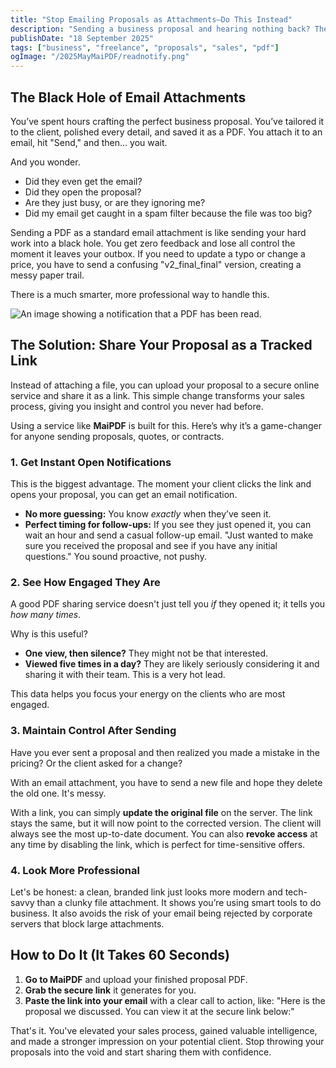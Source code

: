 ```yaml
---
title: "Stop Emailing Proposals as Attachments—Do This Instead"
description: "Sending a business proposal and hearing nothing back? The problem might be your email attachment. Here's a better way to send and track your important documents."
publishDate: "18 September 2025"
tags: ["business", "freelance", "proposals", "sales", "pdf"]
ogImage: "/2025MayMaiPDF/readnotify.png"
---
```


## The Black Hole of Email Attachments

You’ve spent hours crafting the perfect business proposal. You’ve tailored it to the client, polished every detail, and saved it as a PDF. You attach it to an email, hit "Send," and then... you wait.

And you wonder.

*   Did they even get the email?
*   Did they open the proposal?
*   Are they just busy, or are they ignoring me?
*   Did my email get caught in a spam filter because the file was too big?

Sending a PDF as a standard email attachment is like sending your hard work into a black hole. You get zero feedback and lose all control the moment it leaves your outbox. If you need to update a typo or change a price, you have to send a confusing "v2_final_final" version, creating a messy paper trail.

There is a much smarter, more professional way to handle this.

![An image showing a notification that a PDF has been read.](/2025MayMaiPDF/readnotify.png)

## The Solution: Share Your Proposal as a Tracked Link

Instead of attaching a file, you can upload your proposal to a secure online service and share it as a link. This simple change transforms your sales process, giving you insight and control you never had before.

Using a service like **MaiPDF** is built for this. Here’s why it’s a game-changer for anyone sending proposals, quotes, or contracts.

### 1. Get Instant Open Notifications

This is the biggest advantage. The moment your client clicks the link and opens your proposal, you can get an email notification.

*   **No more guessing:** You know *exactly* when they’ve seen it.
*   **Perfect timing for follow-ups:** If you see they just opened it, you can wait an hour and send a casual follow-up email. "Just wanted to make sure you received the proposal and see if you have any initial questions." You sound proactive, not pushy.

### 2. See How Engaged They Are

A good PDF sharing service doesn't just tell you *if* they opened it; it tells you *how many times*.

Why is this useful?
*   **One view, then silence?** They might not be that interested.
*   **Viewed five times in a day?** They are likely seriously considering it and sharing it with their team. This is a very hot lead.

This data helps you focus your energy on the clients who are most engaged.

### 3. Maintain Control After Sending

Have you ever sent a proposal and then realized you made a mistake in the pricing? Or the client asked for a change?

With an email attachment, you have to send a new file and hope they delete the old one. It's messy.

With a link, you can simply **update the original file** on the server. The link stays the same, but it will now point to the corrected version. The client will always see the most up-to-date document. You can also **revoke access** at any time by disabling the link, which is perfect for time-sensitive offers.

### 4. Look More Professional

Let's be honest: a clean, branded link just looks more modern and tech-savvy than a clunky file attachment. It shows you’re using smart tools to do business. It also avoids the risk of your email being rejected by corporate servers that block large attachments.

## How to Do It (It Takes 60 Seconds)

1.  **Go to MaiPDF** and upload your finished proposal PDF.
2.  **Grab the secure link** it generates for you.
3.  **Paste the link into your email** with a clear call to action, like: "Here is the proposal we discussed. You can view it at the secure link below:"

That's it. You've elevated your sales process, gained valuable intelligence, and made a stronger impression on your potential client. Stop throwing your proposals into the void and start sharing them with confidence.

